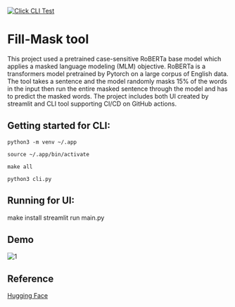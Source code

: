 [![Click CLI Test](https://github.com/bkenan/CLI-prediction/actions/workflows/main.yml/badge.svg)](https://github.com/bkenan/CLI-prediction/actions/workflows/main.yml)


# Fill-Mask tool

This project used a pretrained case-sensitive RoBERTa base model which applies a masked language modeling (MLM) objective. RoBERTa is a transformers model pretrained by Pytorch on a large corpus of English data. The tool takes a sentence and the model randomly masks 15% of the words in the input then run the entire masked sentence through the model and has to predict the masked words. The project includes both UI created by streamlit and CLI tool supporting CI/CD on GitHub actions.



## Getting started for CLI:

```
python3 -m venv ~/.app
```
```
source ~/.app/bin/activate
```
```
make all
```
```
python3 cli.py
```

## Running for UI:

make install
streamlit run main.py


## Demo

![1](https://user-images.githubusercontent.com/53462948/173188359-c0089106-4454-49fd-aec3-8e1b49c331d0.png)


## Reference

[Hugging Face](https://huggingface.co/roberta-base?text=The+goal+of+life+is+%3Cmask%3E)

